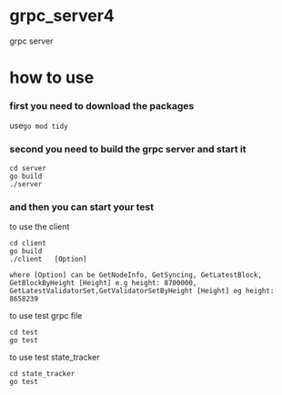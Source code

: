 # grpc_server4
grpc server


# how to use 
### first you need to download the packages
use```go mod tidy``` 

### second you need to build the grpc server and start it
```
cd server
go build
./server
```

### and then you can start your test
to use the client
```
cd client
go build
./client   [Option] 

where [Option] can be GetNodeInfo, GetSyncing, GetLatestBlock, GetBlockByHeight [Height] e.g height: 8700000, GetLatestValidatorSet,GetValidatorSetByHeight [Height] eg height: 8658239
```
to use test grpc file
```
cd test
go test
```
to use test state_tracker
```
cd state_tracker
go test
```


